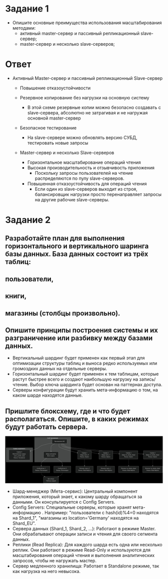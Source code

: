 # Задание 1
* Опишите основные преимущества использования масштабирования методами:
  * активный master-сервер и пассивный репликационный slave-сервер;
  * master-сервер и несколько slave-серверов;
# Ответ
* Активный Master-сервер и пассивный репликационный Slave-сервер
  * Повышение отказоустойчивости
  * Резервное копирование без нагрузки на основную систему
    * В этой схеме резервные копии можно безопасно создавать с slave-сервера, абсолютно не затрагивая и не нагружая основной master-сервер
  * Безопасное тестирование 
    * На slave-сервере можно обновлять версию СУБД, тестировать новые запросы
   
  * Master-сервер и несколько Slave-серверов
    * Горизонтальное масштабирование операций чтения
    * Высокая производительность и отзывчивость приложения
      * Поскольку запросы пользователей на чтение распределяются по пулу slave-серверов.
    * Повышенная отказоустойчивость для операций чтения
      * Если один из slave-серверов выходит из строя, балансировщик нагрузки просто перенаправляет запросы на другие рабочие slave-серверы.
    
# Задание 2
## Разработайте план для выполнения горизонтального и вертикального шаринга базы данных. База данных состоит из трёх таблиц:

## пользователи,
## книги,
## магазины (столбцы произвольно).
## Опишите принципы построения системы и их разграничение или разбивку между базами данных.

* Вертикальный шардинг будет применен как первый этап для оптимизации структуры таблиц и выноса редко используемых или громоздких данных на отдельные серверы.
* Горизонтальный шардинг будет применен к тем таблицам, которые растут быстрее всего и создают наибольшую нагрузку на запись/чтение. Выбор ключа шардинга будет основан на паттернах доступа.
* Серверы конфигурации будут хранить мета-информацию о том, на каком шарде находятся данные.
  
## Пришлите блоксхему, где и что будет располагаться. Опишите, в каких режимах будут работать сервера.

![Скриншот](https://github.com/MindTempest/git_hw/blob/main/scheme.jpg)
* Шард-менеджер (Мета-сервис): Центральный компонент приложения, который знает, к какому шарду обращаться за данными. Он консультируется с Config Servers.
* Config Servers: Специальные серверы, которые хранят мета-информацию . Например: "пользователи с hash(id)%4=0 находятся на Shard_1", "магазины из location='Germany' находятся на Shard_EU".
* Сервера данных (Shard_1, Shard_2, ...): Работают в режиме Master. Они обрабатывают операции записи и чтения для своего сегмента данных.
* Реплики (Read Replica): Для каждого шарда есть одна или несколько реплик. Они работают в режиме Read-Only и используются для масштабирования операций чтения и выполнения аналитических запросов, чтобы не нагружать мастер.
* Сервер медленного хранилища: Работает в Standalone режиме, так как нагрузка на него невысока.
